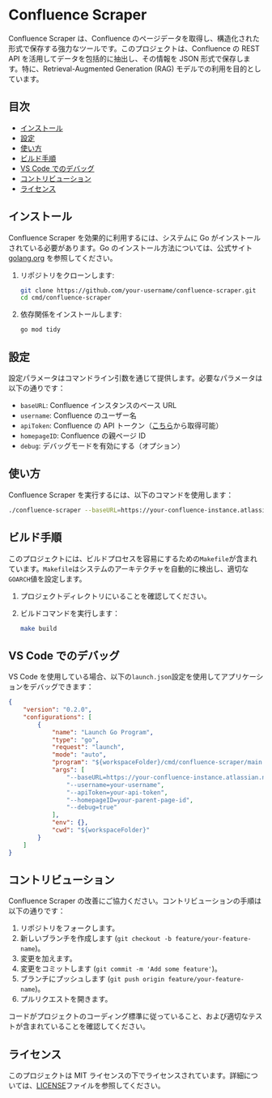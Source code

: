 # Confluence Scraper

Confluence Scraper は、Confluence のページデータを取得し、構造化された形式で保存する強力なツールです。このプロジェクトは、Confluence の REST API を活用してデータを包括的に抽出し、その情報を JSON 形式で保存します。特に、Retrieval-Augmented Generation (RAG) モデルでの利用を目的としています。

## 目次

- [インストール](#インストール)
- [設定](#設定)
- [使い方](#使い方)
- [ビルド手順](#ビルド手順)
- [VS Code でのデバッグ](#vs-codeでのデバッグ)
- [コントリビューション](#コントリビューション)
- [ライセンス](#ライセンス)

## インストール

Confluence Scraper を効果的に利用するには、システムに Go がインストールされている必要があります。Go のインストール方法については、公式サイト [golang.org](https://golang.org/) を参照してください。

1. リポジトリをクローンします:

    ```sh
    git clone https://github.com/your-username/confluence-scraper.git
    cd cmd/confluence-scraper
    ```

2. 依存関係をインストールします:

    ```sh
    go mod tidy
    ```

## 設定

設定パラメータはコマンドライン引数を通じて提供します。必要なパラメータは以下の通りです：

- `baseURL`: Confluence インスタンスのベース URL
- `username`: Confluence のユーザー名
- `apiToken`: Confluence の API トークン（[こちら](https://id.atlassian.com/manage-profile/security/api-tokens)から取得可能）
- `homepageID`: Confluence の親ページ ID
- `debug`: デバッグモードを有効にする（オプション）

## 使い方

Confluence Scraper を実行するには、以下のコマンドを使用します：

```sh
./confluence-scraper --baseURL=https://your-confluence-instance.atlassian.net --username=your-username --apiToken=your-api-token --homepageID=your-parent-page-id --debug=true
```

## ビルド手順

このプロジェクトには、ビルドプロセスを容易にするための`Makefile`が含まれています。`Makefile`はシステムのアーキテクチャを自動的に検出し、適切な`GOARCH`値を設定します。

1. プロジェクトディレクトリにいることを確認してください。
2. ビルドコマンドを実行します：

    ```sh
    make build
    ```

## VS Code でのデバッグ

VS Code を使用している場合、以下の`launch.json`設定を使用してアプリケーションをデバッグできます：

```json
{
    "version": "0.2.0",
    "configurations": [
        {
            "name": "Launch Go Program",
            "type": "go",
            "request": "launch",
            "mode": "auto",
            "program": "${workspaceFolder}/cmd/confluence-scraper/main.go",
            "args": [
                "--baseURL=https://your-confluence-instance.atlassian.net",
                "--username=your-username",
                "--apiToken=your-api-token",
                "--homepageID=your-parent-page-id",
                "--debug=true"
            ],
            "env": {},
            "cwd": "${workspaceFolder}"
        }
    ]
}
```

## コントリビューション

Confluence Scraper の改善にご協力ください。コントリビューションの手順は以下の通りです：

1. リポジトリをフォークします。
2. 新しいブランチを作成します (`git checkout -b feature/your-feature-name`)。
3. 変更を加えます。
4. 変更をコミットします (`git commit -m 'Add some feature'`)。
5. ブランチにプッシュします (`git push origin feature/your-feature-name`)。
6. プルリクエストを開きます。

コードがプロジェクトのコーディング標準に従っていること、および適切なテストが含まれていることを確認してください。

## ライセンス

このプロジェクトは MIT ライセンスの下でライセンスされています。詳細については、[LICENSE](LICENSE)ファイルを参照してください。
